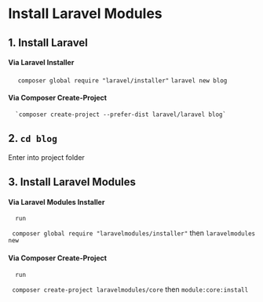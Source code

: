 # Install Laravel Modules

## 1. Install Laravel 
  #### Via Laravel Installer
      `composer global require "laravel/installer"`
      `laravel new blog`
  #### Via Composer Create-Project
      `composer create-project --prefer-dist laravel/laravel blog`
## 2. `cd blog`
   Enter into project folder
## 3. Install Laravel Modules
   #### Via Laravel Modules Installer
      run
     `composer global require "laravelmodules/installer"`
     then
     `laravelmodules new`
   #### Via Composer Create-Project
      run
     `composer create-project laravelmodules/core`
     then
     `module:core:install`

